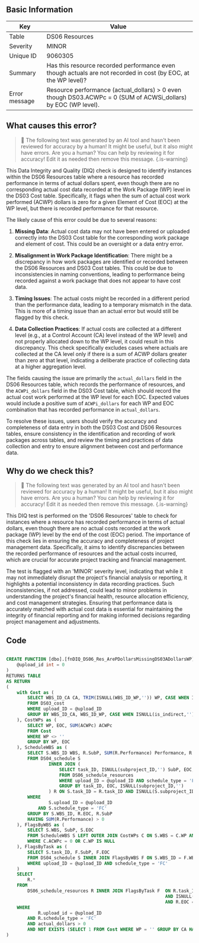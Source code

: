 ## Basic Information

| Key           | Value                                                                                                          |
| ------------- | -------------------------------------------------------------------------------------------------------------- |
| Table         | DS06 Resources                                                                                                 |
| Severity      | MINOR                                                                                                          |
| Unique ID     | 9060305                                                                                                        |
| Summary       | Has this resource recorded performance even though actuals are not recorded in cost (by EOC, at the WP level)? |
| Error message | Resource performance (actual_dollars) > 0 even though DS03.ACWPc = 0 (SUM of ACWSi_dollars) by EOC (WP level). |

## What causes this error?

> :robot: The following text was generated by an AI tool and hasn't been reviewed for accuracy by a human! It might be useful, but it also might have errors. Are you a human? You can help by reviewing it for accuracy! Edit it as needed then remove this message.
> {.is-warning}

This Data Integrity and Quality (DIQ) check is designed to identify instances within the DS06 Resources table where a resource has recorded performance in terms of actual dollars spent, even though there are no corresponding actual cost data recorded at the Work Package (WP) level in the DS03 Cost table. Specifically, it flags when the sum of actual cost work performed (ACWP) dollars is zero for a given Element of Cost (EOC) at the WP level, but there is recorded performance for that resource.

The likely cause of this error could be due to several reasons:

1. **Missing Data**: Actual cost data may not have been entered or uploaded correctly into the DS03 Cost table for the corresponding work package and element of cost. This could be an oversight or a data entry error.

2. **Misalignment in Work Package Identification**: There might be a discrepancy in how work packages are identified or recorded between the DS06 Resources and DS03 Cost tables. This could be due to inconsistencies in naming conventions, leading to performance being recorded against a work package that does not appear to have cost data.

3. **Timing Issues**: The actual costs might be recorded in a different period than the performance data, leading to a temporary mismatch in the data. This is more of a timing issue than an actual error but would still be flagged by this check.

4. **Data Collection Practices**: If actual costs are collected at a different level (e.g., at a Control Account (CA) level instead of the WP level) and not properly allocated down to the WP level, it could result in this discrepancy. This check specifically excludes cases where actuals are collected at the CA level only if there is a sum of ACWP dollars greater than zero at that level, indicating a deliberate practice of collecting data at a higher aggregation level.

The fields causing the issue are primarily the `actual_dollars` field in the DS06 Resources table, which records the performance of resources, and the `ACWPi_dollars` field in the DS03 Cost table, which should record the actual cost work performed at the WP level for each EOC. Expected values would include a positive sum of `ACWPi_dollars` for each WP and EOC combination that has recorded performance in `actual_dollars`.

To resolve these issues, users should verify the accuracy and completeness of data entry in both the DS03 Cost and DS06 Resources tables, ensure consistency in the identification and recording of work packages across tables, and review the timing and practices of data collection and entry to ensure alignment between cost and performance data.

## Why do we check this?

> :robot: The following text was generated by an AI tool and hasn't been reviewed for accuracy by a human! It might be useful, but it also might have errors. Are you a human? You can help by reviewing it for accuracy! Edit it as needed then remove this message.
> {.is-warning}

This DIQ test is performed on the 'DS06 Resources' table to check for instances where a resource has recorded performance in terms of actual dollars, even though there are no actual costs recorded at the work package (WP) level by the end of the cost (EOC) period. The importance of this check lies in ensuring the accuracy and completeness of project management data. Specifically, it aims to identify discrepancies between the recorded performance of resources and the actual costs incurred, which are crucial for accurate project tracking and financial management.

The test is flagged with an 'MINOR' severity level, indicating that while it may not immediately disrupt the project's financial analysis or reporting, it highlights a potential inconsistency in data recording practices. Such inconsistencies, if not addressed, could lead to minor problems in understanding the project's financial health, resource allocation efficiency, and cost management strategies. Ensuring that performance data is accurately matched with actual cost data is essential for maintaining the integrity of financial reporting and for making informed decisions regarding project management and adjustments.

## Code

```sql

CREATE FUNCTION [dbo].[fnDIQ_DS06_Res_ArePDollarsMissingDS03ADollarsWP] (
	@upload_id int = 0
)
RETURNS TABLE
AS RETURN
(
	with Cost as (
		SELECT WBS_ID_CA CA, TRIM(ISNULL(WBS_ID_WP,'')) WP, CASE WHEN ISNULL(is_indirect,'') = 'Y' THEN 'Indirect' ELSE EOC END as EOC, SUM(ACWPi_dollars) ACWPc
		FROM DS03_cost
		WHERE upload_ID = @upload_ID
		GROUP BY WBS_ID_CA, WBS_ID_WP, CASE WHEN ISNULL(is_indirect,'') = 'Y' THEN 'Indirect' ELSE EOC END
	), CostWPs as (
		SELECT WP, EOC, SUM(ACWPc) ACWPc
		FROM Cost
		WHERE WP <> ''
		GROUP BY WP, EOC
	), ScheduleWBS as (
		SELECT S.WBS_ID WBS, R.SubP, SUM(R.Performance) Performance, R.EOC
		FROM DS04_schedule S
				INNER JOIN (
					SELECT task_ID, ISNULL(subproject_ID,'') SubP, EOC, SUM(actual_dollars) Performance
					FROM DS06_schedule_resources
					WHERE upload_ID = @upload_ID AND schedule_type = 'FC'
					GROUP BY task_ID, EOC, ISNULL(subproject_ID,'')
				) R ON S.task_ID = R.task_ID AND ISNULL(S.subproject_ID,'') = R.SubP
		WHERE
				S.upload_ID = @upload_ID
			AND S.schedule_type = 'FC'
		GROUP BY S.WBS_ID, R.EOC, R.SubP
		HAVING SUM(R.Performance) > 0
	), FlagsByWBS as (
		SELECT S.WBS, SubP, S.EOC
		FROM ScheduleWBS S LEFT OUTER JOIN CostWPs C ON S.WBS = C.WP AND S.EOC = C.EOC
		WHERE C.ACWPc = 0 OR C.WP IS NULL
	), FlagsByTask as (
		SELECT S.task_ID, F.SubP, F.EOC
		FROM DS04_schedule S INNER JOIN FlagsByWBS F ON S.WBS_ID = F.WBS AND ISNULL(S.subproject_ID,'') = F.SubP
		WHERE upload_ID = @upload_ID AND schedule_type = 'FC'
	)
	SELECT
		R.*
	FROM
		DS06_schedule_resources R INNER JOIN FlagsByTask F 	ON R.task_ID = F.task_ID
															AND ISNULL(R.subproject_ID,'') = F.SubP
															AND R.EOC = F.EOC
	WHERE
			R.upload_id = @upload_ID
		AND R.schedule_type = 'FC'
		AND actual_dollars > 0
		AND NOT EXISTS (SELECT 1 FROM Cost WHERE WP = '' GROUP BY CA HAVING SUM(ACWPc) > 0)
)
```
